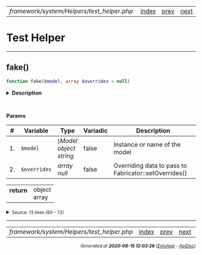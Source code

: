 


 



<table>
<tr>
<td style="width:100%"><em>framework/system/Helpers/test_helper.php</em></td>
<td><a href="../../../../../../api/index.md">index</a></td>
<td><a href="../../../../../../api/vendor/codeigniter4/framework/system/Common.md">prev</a></td>
<td><a href="../../../../../../api/vendor/codeigniter4/framework/system/Helpers/security_helper.md">next</a></td>
</tr>
</table>




 



# Test Helper


<hr>

## fake()

```php
function fake($model, array $overrides = null)
```

<details>
<summary style="margin-bottom:12px;"><strong>Description</strong></summary>

<table>
<tr><td>
Creates a single item using Fabricator.
</td></tr>
</table>


</details>



<table style="text-align:left">
</table>


**Params**

<table>
<thead>
<tr>
<th>#</th>
<th>Variable</th>
<th>Type</th>
<th>Variadic</th>
<th>Description</th>
</tr>
</thead>
<tbody>

<tr>
<td>1.</td>
<td><code>$model</code></td>
<td><em>\Model<br>object<br>string
</em></td>
<td>false</td>
<td>Instance or name of the model</td>
</tr>

<tr>
<td>2.</td>
<td><code>$overrides</code></td>
<td><em>array<br>null
</em></td>
<td>false</td>
<td>Overriding data to pass to Fabricator::setOverrides()</td>
</tr>


</tbody>
</table>



<table>
<tr>
<th style="vertical-align:top;">return</th>
<td>object<br>array
</td>
</tr>
</table>





<details>
<summary><small>Source: 13 lines (60 - 72)</small></summary>

```php
function fake($model, array $overrides = null)
{
	// Get a model-appropriate Fabricator instance
	$fabricator = new Fabricator($model);

	// Set overriding data, if necessary
	if ($overrides)
	{
		$fabricator->setOverrides($overrides);
	}

	return $fabricator->create();
}
```

</details>







<hr>

<table>
<tr>
<td style="width:100%"><em>framework/system/Helpers/test_helper.php</em></td>
<td><a href="../../../../../../api/index.md">index</a></td>
<td><a href="../../../../../../api/vendor/codeigniter4/framework/system/Common.md">prev</a></td>
<td><a href="../../../../../../api/vendor/codeigniter4/framework/system/Helpers/security_helper.md">next</a></td>
<td><a href="#">top</a></td></tr>
</table>




<div style="text-align:right;">

<small>_Generated at **2020-08-15 12:03:26**_ *([EnixApp](https://github.com/enix-app) - [ApiDoc](https://github.com/enix-app/apidoc))*</small>
</div>